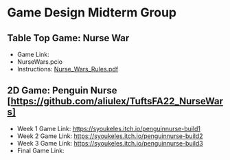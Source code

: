 # Game Design Midterm Group
 ## Table Top Game: Nurse War
 - Game Link: 
  - NurseWars.pcio
 - Instructions: <a href="rachelBonanno.github.io/CS23_MidTermGroup/Nurse_Wars_Rules.pdf" target="_blank"> Nurse_Wars_Rules.pdf</a>
 ## 2D Game: Penguin Nurse [https://github.com/aliulex/TuftsFA22_NurseWars]
 - Week 1 Game Link: https://syoukeles.itch.io/penguinnurse-build1
 - Week 2 Game Link: https://syoukeles.itch.io/penguinnurse-build2
 - Week 3 Game Link: https://syoukeles.itch.io/penguinnurse-build3
 - Final Game Link: 
